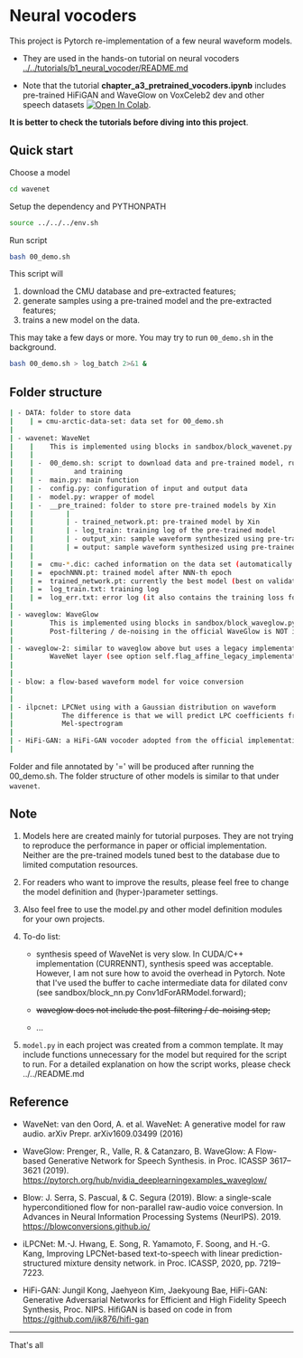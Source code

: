
# Neural vocoders

This project is Pytorch re-implementation of a few neural waveform models.

* They are used in the hands-on tutorial on neural vocoders [../../tutorials/b1_neural_vocoder/README.md](../../tutorials/b1_neural_vocoder/README.md)

* Note that the tutorial **chapter_a3_pretrained_vocoders.ipynb** includes pre-trained HiFiGAN and WaveGlow on VoxCeleb2 dev and other speech datasets [![Open In Colab](https://colab.research.google.com/assets/colab-badge.svg)](https://colab.research.google.com/drive/1xObWejhqcdSxFAjfWI7sudwPPMoCx-vA?usp=sharing).

**It is better to check the tutorials before diving into this project**.

## Quick start

Choose a model
```sh
cd wavenet
```

Setup the dependency and PYTHONPATH
```sh
source ../../../env.sh 
```

Run script
```sh
bash 00_demo.sh
```

This script will
1. download the CMU database and pre-extracted features;
2. generate samples using a pre-trained model and the pre-extracted features;
3. trains a new model on the data.

This may take a few days or more. You may try to run `00_demo.sh` in the background.
```sh
bash 00_demo.sh > log_batch 2>&1 &
```

## Folder structure


```sh
| - DATA: folder to store data 
|    | = cmu-arctic-data-set: data set for 00_demo.sh
|     
| - wavenet: WaveNet
|    |    This is implemented using blocks in sandbox/block_wavenet.py
|    |
|    | -  00_demo.sh: script to download data and pre-trained model, run synthesis
|    |          and training
|    | -  main.py: main function
|    | -  config.py: configuration of input and output data
|    | -  model.py: wrapper of model
|    | -  __pre_trained: folder to store pre-trained models by Xin
|    |        |
|    |        | - trained_network.pt: pre-trained model by Xin
|    |        | - log_train: training log of the pre-trained model
|    |        | - output_xin: sample waveform synthesized using pre-trained model by xin
|    |        | = output: sample waveform synthesized using pre-trained model
|    |
|    | =  cmu-*.dic: cached information on the data set (automatically created)
|    | =  epochNNN.pt: trained model after NNN-th epoch
|    | =  trained_network.pt: currently the best model (best on validation set)
|    | =  log_train.txt: training log
|    | =  log_err.txt: error log (it also contains the training loss for each trial)
|
| - waveglow: WaveGlow
|         This is implemented using blocks in sandbox/block_waveglow.py
|         Post-filtering / de-noising in the official WaveGlow is NOT included
|         
| - waveglow-2: similar to waveglow above but uses a legacy implementation of 
|         WaveNet layer (see option self.flag_affine_legacy_implementation in model.py)
|
|
| - blow: a flow-based waveform model for voice conversion
| 
|
| - ilpcnet: LPCNet using with a Gaussian distribution on waveform
|            The difference is that we will predict LPC coefficients from the input
|            Mel-spectrogram
|
| - HiFi-GAN: a HiFi-GAN vocoder adopted from the official implementation
|
```

Folder and file annotated by '=' will be produced after running the 00_demo.sh.
The folder structure of other models is similar to that under `wavenet`.



## Note
1. Models here are created mainly for tutorial purposes. They are not trying to reproduce the performance in paper or official implementation. Neither are the pre-trained models tuned best to the database due to limited computation resources.

2. For readers who want to improve the results, please feel free to change the
model definition and (hyper-)parameter settings.

3. Also feel free to use the model.py and other model definition modules for your 
own projects.

4. To-do list:

   * synthesis speed of WaveNet is very slow. In CUDA/C++ implementation (CURRENNT), synthesis speed was acceptable. However, I am not sure how to avoid the overhead in
       Pytorch. Note that I've used the buffer to cache intermediate data for dilated conv (see sandbox/block_nn.py Conv1dForARModel.forward);

   * ~~waveglow does not include the post-filtering / de-noising step;~~

   * ...

4. `model.py` in each project was created from a common template. It may include functions unnecessary for the model but required for the script to run. For a detailed explanation on how the script works, please check ../../README.md


Reference
---------

* WaveNet: van den Oord, A. et al. WaveNet: A generative model for raw audio.  arXiv Prepr. arXiv1609.03499 (2016) 

* WaveGlow: Prenger, R., Valle, R. & Catanzaro, B. WaveGlow: A Flow-based Generative Network for Speech Synthesis. in Proc. ICASSP 3617–3621 (2019). https://pytorch.org/hub/nvidia_deeplearningexamples_waveglow/

* Blow: J. Serra, S. Pascual, & C. Segura (2019). Blow: a single-scale hyperconditioned flow for non-parallel raw-audio voice conversion. In Advances in Neural Information Processing Systems (NeurIPS). 2019. https://blowconversions.github.io/

* iLPCNet: M.-J. Hwang, E. Song, R. Yamamoto, F. Soong, and H.-G. Kang, Improving LPCNet-based text-to-speech with linear prediction-structured mixture density network. in Proc. ICASSP, 2020, pp. 7219–7223.

* HiFi-GAN: Jungil Kong, Jaehyeon Kim, Jaekyoung Bae, HiFi-GAN: Generative Adversarial Networks for Efficient and High Fidelity Speech Synthesis, Proc. NIPS. HifiGAN is based on code in from https://github.com/jik876/hifi-gan

---
That's all
   